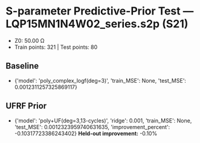 # S-parameter Predictive-Prior Test — LQP15MN1N4W02_series.s2p (S21)
- Z0: 50.00 Ω
- Train points: 321  |  Test points: 80

## Baseline
- {'model': 'poly_complex_logf(deg=3)', 'train_MSE': None, 'test_MSE': 0.0012311257325869117}

## UFRF Prior
- {'model': 'poly+UF(deg=3,13-cycles)', 'ridge': 0.001, 'train_MSE': None, 'test_MSE': 0.0012323959740631635, 'improvement_percent': -0.10317723386243402}
**Held-out improvement:** -0.10%